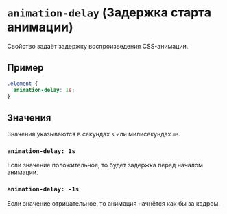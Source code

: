 # `animation-delay` (Задержка старта анимации)

Свойство задаёт задержку воспроизведения CSS-анимации.

## Пример

```css
.element {
  animation-delay: 1s;
}
```

## Значения

Значения указываются в секундах `s` или милисекундах `ms`.

### `animation-delay: 1s`

Если значение положительное, то будет задержка перед началом анимации.

### `animation-delay: -1s`

Если значение отрицательное, то анимация начнётся как бы за кадром.
